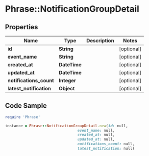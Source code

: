 # Phrase::NotificationGroupDetail

## Properties

Name | Type | Description | Notes
------------ | ------------- | ------------- | -------------
**id** | **String** |  | [optional] 
**event_name** | **String** |  | [optional] 
**created_at** | **DateTime** |  | [optional] 
**updated_at** | **DateTime** |  | [optional] 
**notifications_count** | **Integer** |  | [optional] 
**latest_notification** | **Object** |  | [optional] 

## Code Sample

```ruby
require 'Phrase'

instance = Phrase::NotificationGroupDetail.new(id: null,
                                 event_name: null,
                                 created_at: null,
                                 updated_at: null,
                                 notifications_count: null,
                                 latest_notification: null)
```



